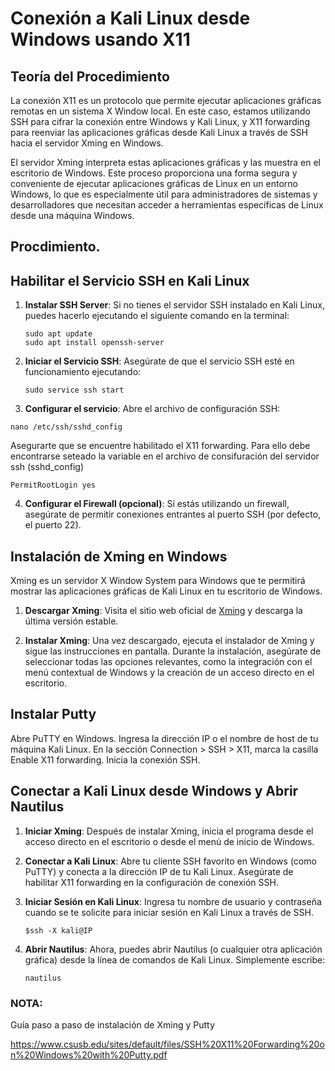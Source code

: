# Conexión a Kali Linux desde Windows usando X11 


## Teoría del Procedimiento

La conexión X11 es un protocolo que permite ejecutar aplicaciones gráficas remotas en un sistema X Window local. En este caso, estamos utilizando SSH para cifrar la conexión entre Windows y Kali Linux, y X11 forwarding para reenviar las aplicaciones gráficas desde Kali Linux a través de SSH hacia el servidor Xming en Windows.

El servidor Xming interpreta estas aplicaciones gráficas y las muestra en el escritorio de Windows. Este proceso proporciona una forma segura y conveniente de ejecutar aplicaciones gráficas de Linux en un entorno Windows, lo que es especialmente útil para administradores de sistemas y desarrolladores que necesitan acceder a herramientas específicas de Linux desde una máquina Windows.

## Procdimiento.

## Habilitar el Servicio SSH en Kali Linux

1. **Instalar SSH Server**: Si no tienes el servidor SSH instalado en Kali Linux, puedes hacerlo ejecutando el siguiente comando en la terminal:
   ```
   sudo apt update
   sudo apt install openssh-server
   ```

2. **Iniciar el Servicio SSH**: Asegúrate de que el servicio SSH esté en funcionamiento ejecutando:
   ```
   sudo service ssh start
   ```

3. **Configurar el servicio**: Abre el archivo de configuración SSH:

 ```
nano /etc/ssh/sshd_config
 ```
Asegurarte  que se encuentre habilitado el X11 forwarding. Para ello debe encontrarse seteado la variable en el archivo de consifuración del servidor ssh (sshd_config)

 ```
 PermitRootLogin yes
 ```


4. **Configurar el Firewall (opcional)**: Si estás utilizando un firewall, asegúrate de permitir conexiones entrantes al puerto SSH (por defecto, el puerto 22).

## Instalación de Xming en Windows

Xming es un servidor X Window System para Windows que te permitirá mostrar las aplicaciones gráficas de Kali Linux en tu escritorio de Windows.

1. **Descargar Xming**: Visita el sitio web oficial de [Xming](https://sourceforge.net/projects/xming/) y descarga la última versión estable.

2. **Instalar Xming**: Una vez descargado, ejecuta el instalador de Xming y sigue las instrucciones en pantalla. Durante la instalación, asegúrate de seleccionar todas las opciones relevantes, como la integración con el menú contextual de Windows y la creación de un acceso directo en el escritorio.

## Instalar Putty 

Abre PuTTY en Windows.
Ingresa la dirección IP o el nombre de host de tu máquina Kali Linux.
En la sección Connection > SSH > X11, marca la casilla Enable X11 forwarding.
Inicia la conexión SSH.

## Conectar a Kali Linux desde Windows y Abrir Nautilus

1. **Iniciar Xming**: Después de instalar Xming, inicia el programa desde el acceso directo en el escritorio o desde el menú de inicio de Windows.

2. **Conectar a Kali Linux**: Abre tu cliente SSH favorito en Windows (como PuTTY) y conecta a la dirección IP de tu Kali Linux. Asegúrate de habilitar X11 forwarding en la configuración de conexión SSH.

3. **Iniciar Sesión en Kali Linux**: Ingresa tu nombre de usuario y contraseña cuando se te solicite para iniciar sesión en Kali Linux a través de SSH.

   ```
   $ssh -X kali@IP
   ```

4. **Abrir Nautilus**: Ahora, puedes abrir Nautilus (o cualquier otra aplicación gráfica) desde la línea de comandos de Kali Linux. Simplemente escribe:
   
   ```
   nautilus
   ```


### NOTA:

Guía paso a paso de instalación de Xming y Putty 

https://www.csusb.edu/sites/default/files/SSH%20X11%20Forwarding%20on%20Windows%20with%20Putty.pdf
